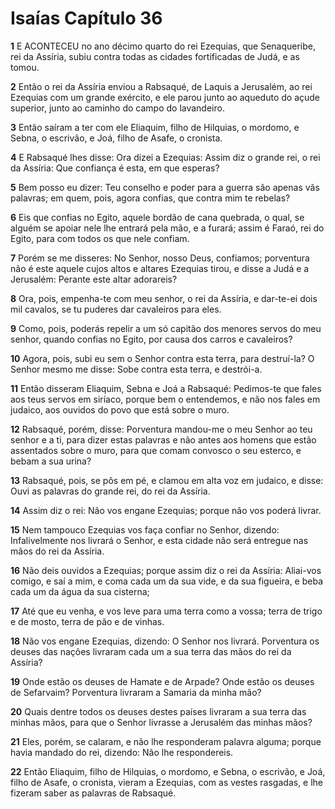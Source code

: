 # Isaías Capítulo 36

**1** 	E ACONTECEU no ano décimo quarto do rei Ezequias, que Senaqueribe, rei da Assíria, subiu contra todas as cidades fortificadas de Judá, e as tomou.

**2** 	Então o rei da Assíria enviou a Rabsaqué, de Laquis a Jerusalém, ao rei Ezequias com um grande exército, e ele parou junto ao aqueduto do açude superior, junto ao caminho do campo do lavandeiro.

**3** 	Então saíram a ter com ele Eliaquim, filho de Hilquias, o mordomo, e Sebna, o escrivão, e Joá, filho de Asafe, o cronista.

**4** 	E Rabsaqué lhes disse: Ora dizei a Ezequias: Assim diz o grande rei, o rei da Assíria: Que confiança é esta, em que esperas?

**5** 	Bem posso eu dizer: Teu conselho e poder para a guerra são apenas vãs palavras; em quem, pois, agora confias, que contra mim te rebelas?

**6** 	Eis que confias no Egito, aquele bordão de cana quebrada, o qual, se alguém se apoiar nele lhe entrará pela mão, e a furará; assim é Faraó, rei do Egito, para com todos os que nele confiam.

**7** 	Porém se me disseres: No Senhor, nosso Deus, confiamos; porventura não é este aquele cujos altos e altares Ezequias tirou, e disse a Judá e a Jerusalém: Perante este altar adorareis?

**8** 	Ora, pois, empenha-te com meu senhor, o rei da Assíria, e dar-te-ei dois mil cavalos, se tu puderes dar cavaleiros para eles.

**9** 	Como, pois, poderás repelir a um só capitão dos menores servos do meu senhor, quando confias no Egito, por causa dos carros e cavaleiros?

**10** 	Agora, pois, subi eu sem o Senhor contra esta terra, para destruí-la? O Senhor mesmo me disse: Sobe contra esta terra, e destrói-a.

**11** 	Então disseram Eliaquim, Sebna e Joá a Rabsaqué: Pedimos-te que fales aos teus servos em siríaco, porque bem o entendemos, e não nos fales em judaico, aos ouvidos do povo que está sobre o muro.

**12** 	Rabsaqué, porém, disse: Porventura mandou-me o meu Senhor ao teu senhor e a ti, para dizer estas palavras e não antes aos homens que estão assentados sobre o muro, para que comam convosco o seu esterco, e bebam a sua urina?

**13** 	Rabsaqué, pois, se pôs em pé, e clamou em alta voz em judaico, e disse: Ouvi as palavras do grande rei, do rei da Assíria.

**14** 	Assim diz o rei: Não vos engane Ezequias; porque não vos poderá livrar.

**15** 	Nem tampouco Ezequias vos faça confiar no Senhor, dizendo: Infalivelmente nos livrará o Senhor, e esta cidade não será entregue nas mãos do rei da Assíria.

**16** 	Não deis ouvidos a Ezequias; porque assim diz o rei da Assíria: Aliai-vos comigo, e saí a mim, e coma cada um da sua vide, e da sua figueira, e beba cada um da água da sua cisterna;

**17** 	Até que eu venha, e vos leve para uma terra como a vossa; terra de trigo e de mosto, terra de pão e de vinhas.

**18** 	Não vos engane Ezequias, dizendo: O Senhor nos livrará. Porventura os deuses das nações livraram cada um a sua terra das mãos do rei da Assíria?

**19** 	Onde estão os deuses de Hamate e de Arpade? Onde estão os deuses de Sefarvaim? Porventura livraram a Samaria da minha mão?

**20** 	Quais dentre todos os deuses destes países livraram a sua terra das minhas mãos, para que o Senhor livrasse a Jerusalém das minhas mãos?

**21** 	Eles, porém, se calaram, e não lhe responderam palavra alguma; porque havia mandado do rei, dizendo: Não lhe respondereis.

**22** 	Então Eliaquim, filho de Hilquias, o mordomo, e Sebna, o escrivão, e Joá, filho de Asafe, o cronista, vieram a Ezequias, com as vestes rasgadas, e lhe fizeram saber as palavras de Rabsaqué.


